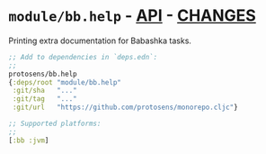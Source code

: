 # `module/bb.help` - [API](doc/API.md) - [CHANGES](doc/changelog.md)

Printing extra documentation for Babashka tasks.

```clojure
;; Add to dependencies in `deps.edn`:
;;
protosens/bb.help
{:deps/root "module/bb.help"
 :git/sha   "..."
 :git/tag   "..."
 :git/url   "https://github.com/protosens/monorepo.cljc"}
```

```clojure
;; Supported platforms:
;;
[:bb :jvm]
```

